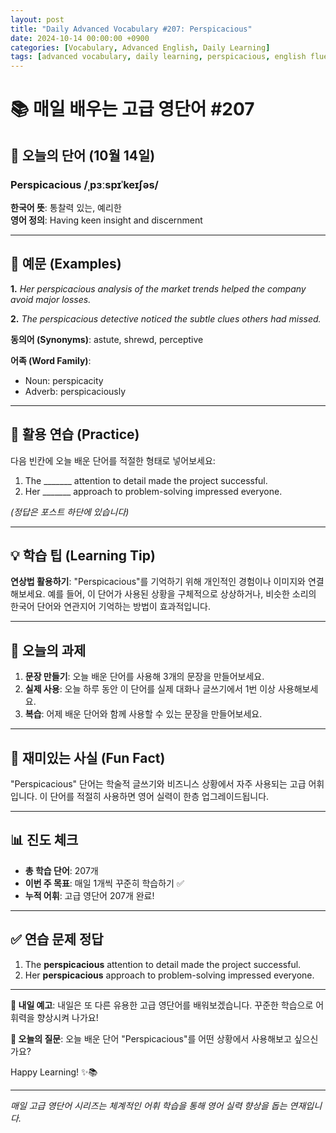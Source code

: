 ```yaml
---
layout: post
title: "Daily Advanced Vocabulary #207: Perspicacious"
date: 2024-10-14 00:00:00 +0900
categories: [Vocabulary, Advanced English, Daily Learning]
tags: [advanced vocabulary, daily learning, perspicacious, english fluency]
---
```


# 📚 **매일 배우는 고급 영단어 #207**

## 🌟 **오늘의 단어 (10월 14일)**

### **Perspicacious** /ˌpɜːspɪˈkeɪʃəs/

**한국어 뜻**: 통찰력 있는, 예리한  
**영어 정의**: Having keen insight and discernment

<!--more-->

---

## 📖 **예문 (Examples)**

**1.** *Her perspicacious analysis of the market trends helped the company avoid major losses.*

**2.** *The perspicacious detective noticed the subtle clues others had missed.*

**동의어 (Synonyms)**: astute, shrewd, perceptive

**어족 (Word Family)**:
- Noun: perspicacity
- Adverb: perspicaciously

---

## 🎯 **활용 연습 (Practice)**

다음 빈칸에 오늘 배운 단어를 적절한 형태로 넣어보세요:

1. The _______ attention to detail made the project successful.
2. Her _______ approach to problem-solving impressed everyone.

*(정답은 포스트 하단에 있습니다)*

---

## 💡 **학습 팁 (Learning Tip)**

**연상법 활용하기**: "Perspicacious"를 기억하기 위해 개인적인 경험이나 이미지와 연결해보세요. 
예를 들어, 이 단어가 사용된 상황을 구체적으로 상상하거나, 비슷한 소리의 한국어 단어와 연관지어 기억하는 방법이 효과적입니다.

---

## 📝 **오늘의 과제**

1. **문장 만들기**: 오늘 배운 단어를 사용해 3개의 문장을 만들어보세요.
2. **실제 사용**: 오늘 하루 동안 이 단어를 실제 대화나 글쓰기에서 1번 이상 사용해보세요.
3. **복습**: 어제 배운 단어와 함께 사용할 수 있는 문장을 만들어보세요.

---

## 🎲 **재미있는 사실 (Fun Fact)**

"Perspicacious" 단어는 학술적 글쓰기와 비즈니스 상황에서 자주 사용되는 고급 어휘입니다. 이 단어를 적절히 사용하면 영어 실력이 한층 업그레이드됩니다.

---

## 📊 **진도 체크**

- **총 학습 단어**: 207개
- **이번 주 목표**: 매일 1개씩 꾸준히 학습하기 ✅
- **누적 어휘**: 고급 영단어 207개 완료!

---

## ✅ **연습 문제 정답**

1. The **perspicacious** attention to detail made the project successful.
2. Her **perspicacious** approach to problem-solving impressed everyone.

---

**🎯 내일 예고**: 내일은 또 다른 유용한 고급 영단어를 배워보겠습니다. 꾸준한 학습으로 어휘력을 향상시켜 나가요!

**💭 오늘의 질문**: 오늘 배운 단어 "Perspicacious"를 어떤 상황에서 사용해보고 싶으신가요? 

Happy Learning! ✨📚

---

*매일 고급 영단어 시리즈는 체계적인 어휘 학습을 통해 영어 실력 향상을 돕는 연재입니다.*

